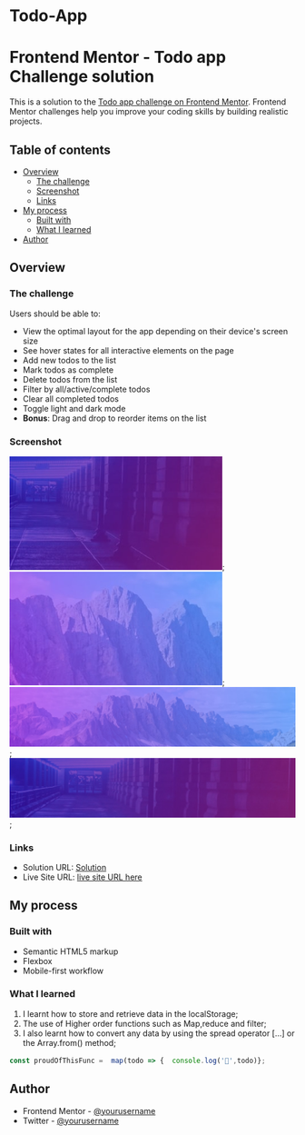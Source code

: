 # Todo-App

# Frontend Mentor - Todo app  Challenge solution

This is a solution to the [Todo app challenge on Frontend Mentor](https://www.frontendmentor.io/challenges/todo-app-Su1_KokOW). Frontend Mentor challenges help you improve your coding skills by building realistic projects.

## Table of contents

- [Overview](#overview)
  - [The challenge](#the-challenge)
  - [Screenshot](#screenshot)
  - [Links](#links)
- [My process](#my-process)
  - [Built with](#built-with)
  - [What I learned](#what-i-learned)
- [Author](#author)

## Overview

### The challenge

Users should be able to:

- View the optimal layout for the app depending on their device's screen size
- See hover states for all interactive elements on the page
- Add new todos to the list
- Mark todos as complete
- Delete todos from the list
- Filter by all/active/complete todos
- Clear all completed todos
- Toggle light and dark mode
- **Bonus**: Drag and drop to reorder items on the list

### Screenshot

![Mobile-Dark-Theme](./images/bg-mobile-dark.jpg);
![Mobile-Light-Theme](./images/bg-mobile-light.jpg);
![Desktop-Light-Theme](./images/bg-desktop-light.jpg);
![Desktop-Dark-Theme](./images/bg-desktop-dark.jpg);

### Links

- Solution URL: [Solution](https://github.com/Kamasah-Dickson/Todo-App)
- Live Site URL: [live site URL here](https://kamasah-dickson.github.io/Todo-App/)

## My process

### Built with

- Semantic HTML5 markup
- Flexbox
- Mobile-first workflow

### What I learned

1. I learnt how to store and retrieve data in the localStorage;
2. The use of Higher order functions such as Map,reduce and filter;
3. I also learnt how to convert any data by using the spread operator [...] or the Array.from() method;

```js
const proudOfThisFunc =  map(todo => {  console.log('🎉',todo)};
```

## Author

- Frontend Mentor - [@yourusername](https://www.frontendmentor.io/profile/Kamasah-Dickson)
- Twitter - [@yourusername](https://twitter.com/Kamas_DEV)
